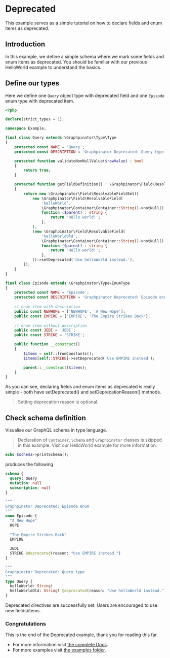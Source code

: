 # Deprecated

This example serves as a simple tutorial on how to declare fields and enum items as deprecated.

## Introduction

In this example, we define a simple schema where we mark some fields and enum items as deprecated.
You should be familiar with our previous HelloWorld example to understand the basics.

## Define our types

Here we define one `Query` object type with deprecated field and one `Episode` enum type with deprecated item.

```php
<?php

declare(strict_types = 1);

namespace Example;

final class Query extends \Graphpinator\Type\Type
{
    protected const NAME = 'Query';
    protected const DESCRIPTION = 'Graphpinator Deprecated: Query type';

    protected function validateNonNullValue($rawValue) : bool
    {
        return true;
    }

    protected function getFieldDefinition() : \Graphpinator\Field\ResolvableFieldSet
    {
        return new \Graphpinator\Field\ResolvableFieldSet([
            new \Graphpinator\Field\ResolvableField(
                'helloWorld',
                \Graphpinator\Container\Container::String()->notNull(),
                function ($parent) : string {
                    return 'Hello world!';
                },
            ),
            (new \Graphpinator\Field\ResolvableField(
                'helloWorldOld',
                \Graphpinator\Container\Container::String()->notNull(),
                function ($parent) : string {
                    return 'Hello world!';
                },
            ))->setDeprecated('Use helloWorld instead.'),
        ]);
    }
}

final class Episode extends \Graphpinator\Type\EnumType
{
    protected const NAME = 'Episode';
    protected const DESCRIPTION = 'Graphpinator Deprecated: Episode enum';
    
    // enum item with description
    public const NEWHOPE = ['NEWHOPE', 'A New Hope']; 
    public const EMPIRE = ['EMPIRE', 'The Empire Strikes Back'];
    
    // enum item without description
    public const JEDI = 'JEDI';
    public const STRIKE = 'STRIKE';

    public function __construct() 
    {
        $items = self::fromConstants();
        $items[self::STRIKE]->setDeprecated('Use EMPIRE instead');

        parent::__construct($items);
    }
}
```

As you can see, declaring fields and enum items as deprecated is really simple - both have setDeprecated() and setDeprecationReason() methods.

> Setting deprecation reason is optional.

## Check schema definition

Visualise our GraphQL schema in type language.

> Declaration of `Container`, `Schema` and `Graphpinator` classes is skipped in this example. Visit our HelloWorld example for more information.

```php
echo $schema->printSchema();
```

produces the following

```graphql
schema {
  query: Query
  mutation: null
  subscription: null
}

"""
Graphpinator Deprecated: Episode enum
"""
enum Episode {
  "A New Hope"
  HOPE
  
  "The Empire Strikes Back"
  EMPIRE

  JEDI
  STRIKE @deprecated(reason: "Use EMPIRE instead.")
}

"""
Graphpinator Deprecated: Query type
"""
type Query {
  helloWorld: String!
  helloWorldOld: String! @deprecated(reason: "Use helloWorld instead.")
}
```

Deprecated directives are successfully set. Users are encouraged to use new fields/items.

### Congratulations

This is the end of the Deprecated example, thank you for reading this far.
 
- For more information visit [the complete Docs](https://github.com/infinityloop-dev/graphpinator/blob/master/docs/README.md).
- For more examples visit [the examples folder](https://github.com/infinityloop-dev/graphpinator/blob/master/docs/examples).
